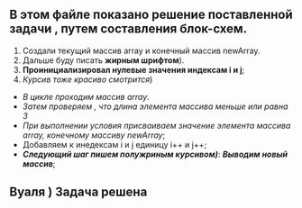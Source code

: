 ## В этом файле показано решение поставленной задачи , путем составления блок-схем. ##
1. Создали текущий массив array и  конечный массив newArray.
2. Дальше буду писать **жирным шрифтом**).
3. **Проинициализировал нулевые значения индексам i и j**;
4. _Курсив тоже красиво смотрится_)
+ *В цикле проходим массив array*.
+ *Затем проверяем , что длина элемента массива меньше или равна 3*
+ *При выполнении условия присваиваем значение элемента массива array, конечному массиву newArray*;
+ Добавляем к инедексам i и j единицу i++ и j++;
+  _**Следующий шаг пишем полужриным курсивом)**_: 
_**Выводим новый массив**_;
## Вуаля ) Задача решена ##
